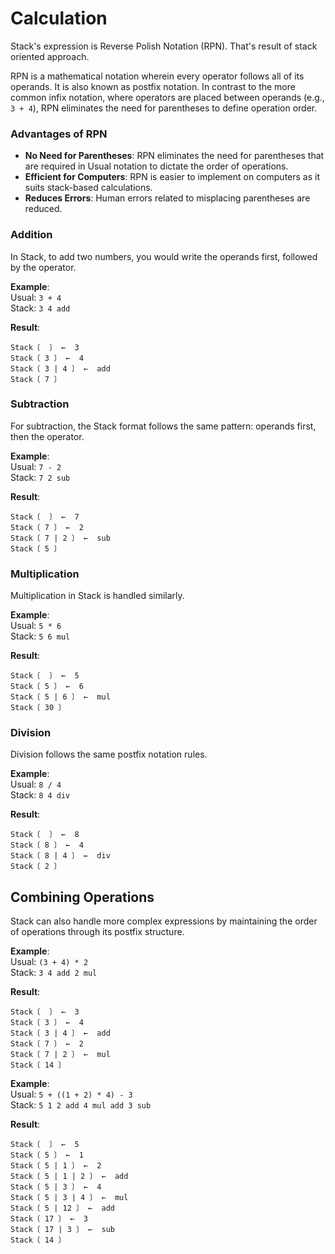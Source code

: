 # Calculation
Stack's expression is Reverse Polish Notation (RPN). That's result of stack oriented approach.

RPN is a mathematical notation wherein every operator follows all of its operands. It is also known as postfix notation. In contrast to the more common infix notation, where operators are placed between operands (e.g., `3 + 4`), RPN eliminates the need for parentheses to define operation order.

### Advantages of RPN

- **No Need for Parentheses**: RPN eliminates the need for parentheses that are required in Usual notation to dictate the order of operations.
- **Efficient for Computers**: RPN is easier to implement on computers as it suits stack-based calculations.
- **Reduces Errors**: Human errors related to misplacing parentheses are reduced.


### Addition

In Stack, to add two numbers, you would write the operands first, followed by the operator.

**Example**:  
Usual: `3 + 4`  
Stack: `3 4 add`

**Result**:  
```stack-repl
Stack〔  〕 ←  3
Stack〔 3 〕 ←  4
Stack〔 3 | 4 〕 ←  add
Stack〔 7 〕
```
### Subtraction

For subtraction, the Stack format follows the same pattern: operands first, then the operator.

**Example**:  
Usual: `7 - 2`  
Stack: `7 2 sub`

**Result**:  
```stack-repl
Stack〔  〕 ←  7
Stack〔 7 〕 ←  2
Stack〔 7 | 2 〕 ←  sub
Stack〔 5 〕
```

### Multiplication

Multiplication in Stack is handled similarly.

**Example**:  
Usual: `5 * 6`  
Stack: `5 6 mul`

**Result**:  
```stack-repl
Stack〔  〕 ←  5
Stack〔 5 〕 ←  6
Stack〔 5 | 6 〕 ←  mul
Stack〔 30 〕
```

### Division

Division follows the same postfix notation rules.

**Example**:  
Usual: `8 / 4`  
Stack: `8 4 div`

**Result**:  
```stack-repl
Stack〔  〕 ←  8
Stack〔 8 〕 ←  4
Stack〔 8 | 4 〕 ←  div
Stack〔 2 〕
```

## Combining Operations

Stack can also handle more complex expressions by maintaining the order of operations through its postfix structure.

**Example**:  
Usual: `(3 + 4) * 2`  
Stack: `3 4 add 2 mul`

**Result**:  
```stack-repl
Stack〔  〕 ←  3
Stack〔 3 〕 ←  4
Stack〔 3 | 4 〕 ←  add
Stack〔 7 〕 ←  2
Stack〔 7 | 2 〕 ←  mul
Stack〔 14 〕
```
**Example**:  
Usual: `5 + ((1 + 2) * 4) - 3`  
Stack: `5 1 2 add 4 mul add 3 sub`

**Result**:  
```stack-repl
Stack〔  〕 ←  5
Stack〔 5 〕 ←  1
Stack〔 5 | 1 〕 ←  2
Stack〔 5 | 1 | 2 〕 ←  add
Stack〔 5 | 3 〕 ←  4
Stack〔 5 | 3 | 4 〕 ←  mul
Stack〔 5 | 12 〕 ←  add
Stack〔 17 〕 ←  3
Stack〔 17 | 3 〕 ←  sub
Stack〔 14 〕
```